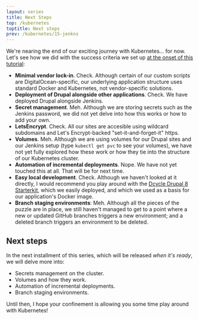 ```yaml
---
layout: series
title: Next Steps
top: /kubernetes
toptitle: Next steps
prev: /kubernetes/15-jenkns
---
```


We're nearing the end of our exciting journey with Kubernetes... for now. Let's see how we did with the success criteria we set up [at the onset of this tutorial](/kubernetes):

* **Minimal vendor lock-in**. Check. Although certain of our custom scripts are DigitalOcean-specific, our underlying application structure uses standard Docker and Kubernetes, not vendor-specific solutions.
* **Deployment of Drupal alongside other applications**. Check. We have deployed Drupal alongside Jenkins.
* **Secret management**. Meh. Although we are storing secrets such as the Jenkins password, we did not yet delve into how this works or how to add your own.
* **LetsEncrypt**. Check. All our sites are accesible using wildcard subdomains and Let's Encrypt-backed "set-it-and-forget-it" https.
* **Volumes**. Meh. Although we are using volumes for our Drupal sites and our Jenkins setup (type `kubectl get pvc` to see your volumes), we have not yet fully explored how these work or how they tie into the structure of our Kubernetes cluster.
* **Automation of incremental deployments**. Nope. We have not yet touched this at all. That will be for next time.
* **Easy local development**. Check. Although we haven't looked at it directly, I would recommend you play around with the [Dcycle Drupal 8 Starterkit](https://github.com/dcycle/starterkit-drupal8site/issues), which we easily deployed, and which we used as a basis for our application's Docker image.
* **Branch staging environments**: Meh. Although all the pieces of the puzzle are in place, we still haven't managed to get to a point where a new or updated GitHub branches triggers a new environment; and a deleted branch triggers an environment to be deleted.

Next steps
-----

In the next installment of this series, which will be released _when it's ready_, we will delve more into:

* Secrets management on the cluster.
* Volumes and how they work.
* Automation of incremental deployments.
* Branch staging environments.

Until then, I hope your confinement is allowing you some time play around with Kubernetes!

